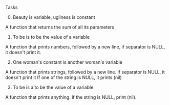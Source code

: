 Tasks

0. Beauty is variable, ugliness is constant

A function that returns the sum of all its parameters

1. To be is to be the value of a variable

A function that prints numbers, followed by a new line, if separator is NULL, it doesn't print it.

2. One woman's constant is another woman's variable

A function that prints strings, followed by a new line. If separator is NULL, it doesn't print it
If one of the string is NULL, it prints (nil)

3. To be is a to be the value of a variable

A function that prints anything. if the string is NULL, print (nil).
